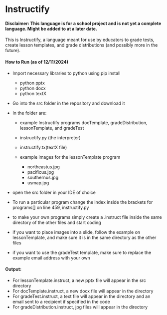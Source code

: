 # Instructify
#### Disclaimer: This language is for a school project and is not yet a complete language. Might be added to at a later date.

This is Instructify, a language meant for use by educators to grade tests, create lesson templates, and grade distributions (and possibly more in the future). 

#### How to Run (as of 12/11/2024)
- Import necessary libraries to python using pip install
   - python pptx
   - python docx
   - python textX
- Go into the src folder in the repository and download it
- In the folder are: 
   - example Instructify programs docTemplate, gradeDistribution, lessonTemplate, and gradeTest
   
   - instructify.py (the interpreter)

   - instructify.tx(textX file)

   - example images for the lessonTemplate program
      - northeastus.jpg
      - pacificus.jpg
      - southernus.jpg
      - usmap.jpg

- open the src folder in your IDE of choice
- To run a particular program change the index inside the brackets for programs[] on line 459, instructify.py
- to make your own programs simply create a .instruct file inside the same directory of the other files and start coding
- if you want to place images into a slide, follow the example on lessonTemplate, and make sure it is in the same directory as the other files
- if you want to use the gradeTest template, make sure to replace the example email address with your own

#### Output:
- For lessonTemplate.instruct, a new pptx file will appear in the src directory
- For docTemplate.instruct, a new docx file will appear in the directory
- For gradeTest.instruct, a text file will appear in the directory and an email sent to a recipient if specified in the code
- For gradeDistribution.instruct, jpg files will appear in the directory
